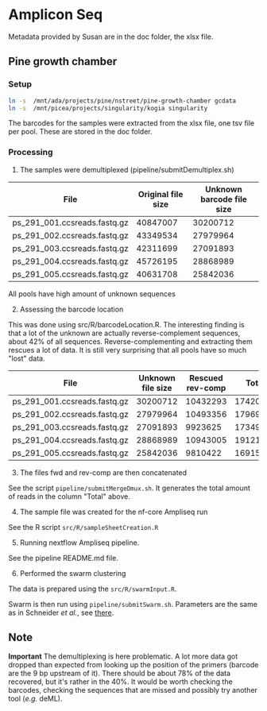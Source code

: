 # Amplicon Seq

Metadata provided by Susan are in the doc folder, the xlsx file.

## Pine growth chamber

### Setup

``` bash
ln -s  /mnt/ada/projects/pine/nstreet/pine-growth-chamber gcdata
ln -s  /mnt/picea/projects/singularity/kogia singularity
```

The barcodes for the samples were extracted from the xlsx file, one tsv file per pool. These are stored in the doc folder.

### Processing

1.  The samples were demultiplexed (pipeline/submitDemultiplex.sh)

| File                         | Original file size | Unknown barcode file size |
|------------------|-----------------------|-------------------------------|
| ps_291_001.ccsreads.fastq.gz | 40847007           | 30200712                  |
| ps_291_002.ccsreads.fastq.gz | 43349534           | 27979964                  |
| ps_291_003.ccsreads.fastq.gz | 42311699           | 27091893                  |
| ps_291_004.ccsreads.fastq.gz | 45726195           | 28868989                  |
| ps_291_005.ccsreads.fastq.gz | 40631708           | 25842036                  |

All pools have high amount of unknown sequences

2.  Assessing the barcode location

This was done using src/R/barcodeLocation.R. The interesting finding is that a lot of the unknown are actually reverse-complement sequences, about 42% of all sequences. Reverse-complementing and extracting them rescues a lot of data. It is still very surprising that all pools have so much "lost" data.

| File                         | Unknown file size | Rescued rev-comp | Total    |
|---------------------------|----------------|---------------|---------------|
| ps_291_001.ccsreads.fastq.gz | 30200712          | 10432293         | 17420621 |
| ps_291_002.ccsreads.fastq.gz | 27979964          | 10493356         | 17969702 |
| ps_291_003.ccsreads.fastq.gz | 27091893          | 9923625          | 17349226 |
| ps_291_004.ccsreads.fastq.gz | 28868989         | 10943005         | 19121964 |
| ps_291_005.ccsreads.fastq.gz | 25842036          | 9810422          | 16915905 |

3.  The files fwd and rev-comp are then concatenated

See the script `pipeline/submitMergeDmux.sh`. It generates the total amount of reads in the column "Total" above.

4.  The sample file was created for the nf-core Ampliseq run

See the R script `src/R/sampleSheetCreation.R`

5.  Running nextflow Ampliseq pipeline.

See the pipeline README.md file. 

6. Performed the swarm clustering

The data is prepared using the `src/R/swarmInput.R`.

Swarm is then run using `pipeline/submitSwarm.sh`. Parameters are the same as in Schneider _et al._, see [there](https://github.com/andnischneider/its_workflow/blob/master/workflow/scripts/runSwarm.sh).

## Note

**Important** The demultiplexing is here problematic. A lot more data got dropped than expected from looking up the position of the primers (barcode are the 9 bp upstream of it). There should be about 78% of the data recovered, but it's rather in the 40%. It would be worth checking the barcodes, checking the sequences that are missed and possibly try another tool (_e.g._ deML).